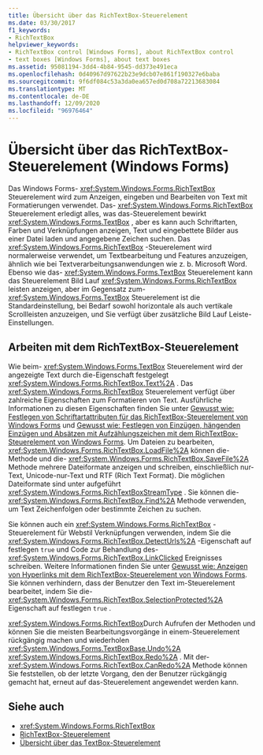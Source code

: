 ```yaml
---
title: Übersicht über das RichTextBox-Steuerelement
ms.date: 03/30/2017
f1_keywords:
- RichTextBox
helpviewer_keywords:
- RichTextBox control [Windows Forms], about RichTextBox control
- text boxes [Windows Forms], about text boxes
ms.assetid: 95081194-3dd4-4b84-9545-dd373e491eca
ms.openlocfilehash: 0d40967d97622b23e9dcb07e861f190327e6baba
ms.sourcegitcommit: 9f6df084c53a3da0ea657ed0d708a72213683084
ms.translationtype: MT
ms.contentlocale: de-DE
ms.lasthandoff: 12/09/2020
ms.locfileid: "96976464"
---
```

# <a name="richtextbox-control-overview-windows-forms"></a>Übersicht über das RichTextBox-Steuerelement (Windows Forms)
Das Windows Forms- <xref:System.Windows.Forms.RichTextBox> Steuerelement wird zum Anzeigen, eingeben und Bearbeiten von Text mit Formatierungen verwendet. Das- <xref:System.Windows.Forms.RichTextBox> Steuerelement erledigt alles, was das-Steuerelement bewirkt <xref:System.Windows.Forms.TextBox> , aber es kann auch Schriftarten, Farben und Verknüpfungen anzeigen, Text und eingebettete Bilder aus einer Datei laden und angegebene Zeichen suchen. Das <xref:System.Windows.Forms.RichTextBox> -Steuerelement wird normalerweise verwendet, um Textbearbeitung und Features anzuzeigen, ähnlich wie bei Textverarbeitungsanwendungen wie z. b. Microsoft Word. Ebenso wie das- <xref:System.Windows.Forms.TextBox> Steuerelement kann das Steuerelement Bild Lauf <xref:System.Windows.Forms.RichTextBox> leisten anzeigen, aber im Gegensatz zum- <xref:System.Windows.Forms.TextBox> Steuerelement ist die Standardeinstellung, bei Bedarf sowohl horizontale als auch vertikale Scrollleisten anzuzeigen, und Sie verfügt über zusätzliche Bild Lauf Leiste-Einstellungen.  
  
## <a name="working-with-the-richtextbox-control"></a>Arbeiten mit dem RichTextBox-Steuerelement  
 Wie beim- <xref:System.Windows.Forms.TextBox> Steuerelement wird der angezeigte Text durch die-Eigenschaft festgelegt <xref:System.Windows.Forms.RichTextBox.Text%2A> . Das <xref:System.Windows.Forms.RichTextBox> Steuerelement verfügt über zahlreiche Eigenschaften zum Formatieren von Text. Ausführliche Informationen zu diesen Eigenschaften finden Sie unter [Gewusst wie: Festlegen von Schriftartattributen für das RichTextBox-Steuerelement von Windows Forms](how-to-set-font-attributes-for-the-windows-forms-richtextbox-control.md) und [Gewusst wie: Festlegen von Einzügen, hängenden Einzügen und Absätzen mit Aufzählungszeichen mit dem RichTextBox-Steuerelement von Windows Forms](set-indents-hanging-indents-bulleted-paragraphs-with-wf-richtextbox.md). Um Dateien zu bearbeiten, <xref:System.Windows.Forms.RichTextBox.LoadFile%2A> können die-Methode und die- <xref:System.Windows.Forms.RichTextBox.SaveFile%2A> Methode mehrere Dateiformate anzeigen und schreiben, einschließlich nur-Text, Unicode-nur-Text und RTF (Rich Text Format). Die möglichen Dateiformate sind unter aufgeführt <xref:System.Windows.Forms.RichTextBoxStreamType> . Sie können die- <xref:System.Windows.Forms.RichTextBox.Find%2A> Methode verwenden, um Text Zeichenfolgen oder bestimmte Zeichen zu suchen.  
  
 Sie können auch ein <xref:System.Windows.Forms.RichTextBox> -Steuerelement für Webstil Verknüpfungen verwenden, indem Sie die <xref:System.Windows.Forms.RichTextBox.DetectUrls%2A> -Eigenschaft auf festlegen `true` und Code zur Behandlung des- <xref:System.Windows.Forms.RichTextBox.LinkClicked> Ereignisses schreiben. Weitere Informationen finden Sie unter [Gewusst wie: Anzeigen von Hyperlinks mit dem RichTextBox-Steuerelement von Windows Forms](how-to-display-web-style-links-with-the-windows-forms-richtextbox-control.md). Sie können verhindern, dass der Benutzer den Text im-Steuerelement bearbeitet, indem Sie die- <xref:System.Windows.Forms.RichTextBox.SelectionProtected%2A> Eigenschaft auf festlegen `true` .  
  
 <xref:System.Windows.Forms.RichTextBox>Durch Aufrufen der Methoden und können Sie die meisten Bearbeitungsvorgänge in einem-Steuerelement rückgängig machen und wiederholen <xref:System.Windows.Forms.TextBoxBase.Undo%2A> <xref:System.Windows.Forms.RichTextBox.Redo%2A> . Mit der- <xref:System.Windows.Forms.RichTextBox.CanRedo%2A> Methode können Sie feststellen, ob der letzte Vorgang, den der Benutzer rückgängig gemacht hat, erneut auf das-Steuerelement angewendet werden kann.  
  
## <a name="see-also"></a>Siehe auch

- <xref:System.Windows.Forms.RichTextBox>
- [RichTextBox-Steuerelement](richtextbox-control-windows-forms.md)
- [Übersicht über das TextBox-Steuerelement](textbox-control-overview-windows-forms.md)
